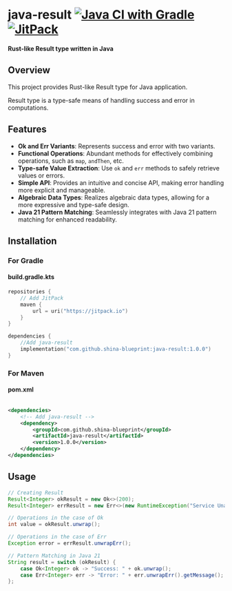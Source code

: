 # java-result [![Java CI with Gradle](https://github.com/shina-blueprint/java-result/actions/workflows/gradle.yml/badge.svg)](https://github.com/shina-blueprint/java-result/actions/workflows/gradle.yml) [![JitPack](https://jitpack.io/v/shina-blueprint/java-result.svg)](https://jitpack.io/#shina-blueprint/java-result)

**Rust-like Result type written in Java**

## Overview

This project provides Rust-like Result type for Java application.

Result type is a type-safe means of handling success and error in computations.

## Features

- **Ok and Err Variants**: Represents success and error with two variants.
- **Functional Operations**: Abundant methods for effectively combining operations, such as `map`, `andThen`, etc.
- **Type-safe Value Extraction**: Use `ok` and `err` methods to safely retrieve values or errors.
- **Simple API**: Provides an intuitive and concise API, making error handling more explicit and manageable.
- **Algebraic Data Types**: Realizes algebraic data types, allowing for a more expressive and type-safe design.
- **Java 21 Pattern Matching**: Seamlessly integrates with Java 21 pattern matching for enhanced readability.

## Installation

### For Gradle

#### build.gradle.kts

```kotlin
repositories {
    // Add JitPack
    maven {
        url = uri("https://jitpack.io")
    }
}

dependencies {
    //Add java-result
    implementation("com.github.shina-blueprint:java-result:1.0.0")
}
```

### For Maven

#### pom.xml

```xml

<dependencies>
    <!-- Add java-result -->
    <dependency>
        <groupId>com.github.shina-blueprint</groupId>
        <artifactId>java-result</artifactId>
        <version>1.0.0</version>
    </dependency>
</dependencies>
```

## Usage

```java
// Creating Result
Result<Integer> okResult = new Ok<>(200);
Result<Integer> errResult = new Err<>(new RuntimeException("Service Unavailable"));

// Operations in the case of Ok
int value = okResult.unwrap();

// Operations in the case of Err
Exception error = errResult.unwrapErr();

// Pattern Matching in Java 21
String result = switch (okResult) {
    case Ok<Integer> ok -> "Success: " + ok.unwrap();
    case Err<Integer> err -> "Error: " + err.unwrapErr().getMessage();
};
```
